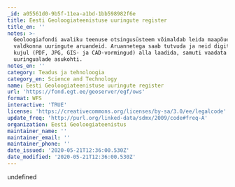 ```yaml
---
_id: a05561d0-9b5f-11ea-a1bd-1bb598982f6e
title: Eesti Geoloogiateenistuse uuringute register
title_en: ''
notes: >-
  Geoloogiafondi avaliku teenuse otsingusüsteem võimaldab leida maapõue
  valdkonna uuringute aruandeid. Aruannetega saab tutvuda ja neid digiteeritud
  kujul (PDF, JPG, GIS- ja CAD-vormingud) alla laadida, samuti vaadata kaardil
  uuringualade asukohti.
notes_en: ''
category: Teadus ja tehnoloogia
category_en: Science and Technology
name: Eesti Geoloogiateenistuse uuringute register
url: 'https://fond.egt.ee/geoserver/egf/ows'
format: WFS
interactive: 'TRUE'
license: 'https://creativecommons.org/licenses/by-sa/3.0/ee/legalcode'
update_freq: 'http://purl.org/linked-data/sdmx/2009/code#freq-A'
organization: Eesti Geoloogiateenistus
maintainer_name: ''
maintainer_email: ''
maintainer_phone: ''
date_issued: '2020-05-21T12:36:00.530Z'
date_modified: '2020-05-21T12:36:00.530Z'
---
```

undefined
